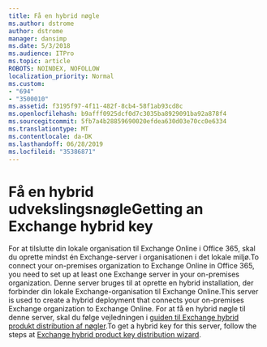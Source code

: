 ```yaml
---
title: Få en hybrid nøgle
ms.author: dstrome
author: dstrome
manager: dansimp
ms.date: 5/3/2018
ms.audience: ITPro
ms.topic: article
ROBOTS: NOINDEX, NOFOLLOW
localization_priority: Normal
ms.custom:
- "694"
- "3500010"
ms.assetid: f3195f97-4f11-482f-8cb4-58f1ab93cd8c
ms.openlocfilehash: b9afff0925dcf0d7c3035ba8929091ba92a878f4
ms.sourcegitcommit: 5fb7a4b28859690020efdea630d03e70cc0e6334
ms.translationtype: MT
ms.contentlocale: da-DK
ms.lasthandoff: 06/28/2019
ms.locfileid: "35386871"
---
```

# <a name="getting-an-exchange-hybrid-key"></a><span data-ttu-id="587bb-102">Få en hybrid udvekslingsnøgle</span><span class="sxs-lookup"><span data-stu-id="587bb-102">Getting an Exchange hybrid key</span></span>

<span data-ttu-id="587bb-103">For at tilslutte din lokale organisation til Exchange Online i Office 365, skal du oprette mindst én Exchange-server i organisationen i det lokale miljø.</span><span class="sxs-lookup"><span data-stu-id="587bb-103">To connect your on-premises organization to Exchange Online in Office 365, you need to set up at least one Exchange server in your on-premises organization.</span></span> <span data-ttu-id="587bb-104">Denne server bruges til at oprette en hybrid installation, der forbinder din lokale Exchange-organisation til Exchange Online.</span><span class="sxs-lookup"><span data-stu-id="587bb-104">This server is used to create a hybrid deployment that connects your on-premises Exchange organization to Exchange Online.</span></span> <span data-ttu-id="587bb-105">For at få en hybrid nøgle til denne server, skal du følge vejledningen i [guiden til Exchange hybrid produkt distribution af nøgler](https://aka.ms/hybridkey).</span><span class="sxs-lookup"><span data-stu-id="587bb-105">To get a hybrid key for this server, follow the steps at [Exchange hybrid product key distribution wizard](https://aka.ms/hybridkey).</span></span>
  